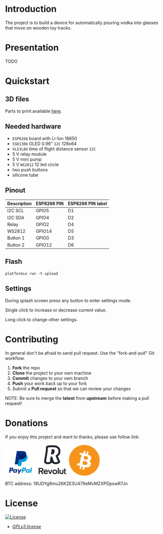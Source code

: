 # Introduction

The project is to build a device for automatically pouring vodka into glasses that move on wooden toy tracks.

# Presentation

TODO

# Quickstart

## 3D files

Parts to print available [here](3d/).

## Needed hardware

- `ESP8266` board with Li-Ion 18650
- `SSD1306` OLED 0.96" `I2C` 128x64
- `VL53L0X` time of flight distance sensor `I2C`
- 5 V relay module
- 5 V mini pump
- 5 V `WS2812` 12 led circle
- two push buttons
- silicone tube

## Pinout

| Description | ESP8266 PIN | ESP8266 PIN label |
| -- | --- | --- |
| I2C SCL | GPIO5 | D1 |
| I2C SDA | GPIO4 | D2 |
| Relay | GPIO2 | D4 |
| WS2812 | GPIO14 | D5 |
| Button 1 | GPIO0 | D3 |
| Button 2 | GPIO12 | D6 |

## Flash

```
platformio run -t upload
```

## Settings

During splash screen press any button to enter settings mode.

Single click to increase or decrease current value.

Long click to change other settings. 

# Contributing

In general don't be afraid to send pull request. Use the "fork-and-pull" Git workflow.

1. **Fork** the repo
2. **Clone** the project to your own machine
3. **Commit** changes to your own branch
4. **Push** your work back up to your fork
5. Submit a **Pull request** so that we can review your changes

NOTE: Be sure to merge the **latest** from **upstream** before making a pull request!

# Donations

If you enjoy this project and want to thanks, please use follow link:

[<img src="images/paypal.jpg" width="100">](https://www.paypal.com/donate/?hosted_button_id=6JQ963AU688QN)
[<img src="images/revolut.jpg" width="100">](https://revolut.me/borysm2b)
<img src="images/btc.png" width="100">

BTC address: 18UDYg9mu26K2E3U479eMvMZXPDpswR7Jn

# License

[![License](https://img.shields.io/:license-GPLv3-blue.svg?style=flat-square)](https://www.gnu.org/licenses/gpl.html)

- *[GPLv3 license](https://www.gnu.org/licenses/gpl.html)*
